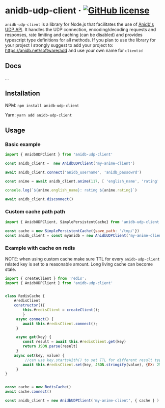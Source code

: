 # anidb-udp-client &middot; [![GitHub license](https://img.shields.io/badge/license-MIT-blue.svg)](https://github.com/tsukeero/anidb-udp-client/blob/main/LICENSE)

`anidb-udp-client` is a library for Node.js that facilitates the use of [Anidb's](https://anidb.net/) [UDP API](https://wiki.anidb.net/UDP_API_Definition). It handles the UDP connection, encoding/decoding requests and responses, rate limiting and caching (can be disabled) and provides typescript type definitions for all methods.
If you plan to use the library for your project I strongly suggest to add your project to: https://anidb.net/software/add and use  your own name for `clientid`

## Docs
...

## Installation

NPM: `npm install anidb-udp-client`

Yarn: `yarn add anidb-udp-client`

## Usage

### Basic example

```js
import { AnidbUDPClient } from 'anidb-udp-client'

const anidb_client =  new AnidbUDPClient('my-anime-client')

await anidb_client.connect('anidb_username', 'anidb_passowrd')

const anime = await anidb_client.anime(117, [ 'english_name', 'rating' ])

console.log(`${anime.english_name}: rating ${anime.rating}`)

await anidb_client.disconnect()

```
### Custom cache path path
```js
import { AnidbUDPClient, SimplePersistentCache} from 'anidb-udp-client'

const cache = new SimplePersistentCache({save_path: '/tmp/'})
const anidb_client = const myanidb = new AnidbUDPClient('my-anime-client', { cache } )
```


### Example with cache on redis
NOTE: when using custom cache make sure TTL for every `anidb-udp-client` related key is set to a reasonable amount. Long living cache can become stale.

```js
import { createClient } from 'redis';
import { AnidbUDPClient } from 'anidb-udp-client'


class RedisCache {
    #redisClient
    constructor(){
        this.#redisClient = createClient();
        }
     async connect() {
        await this.#redisClient.connect();
     }

     async get(key) {
        const result = await this.#redisClient.get(key)
        return JSON.parse(result)
     }
    async set(key, value) {
         //can use key.startsWith() to set TTL for different result types: 'ANIME:', 'FILE:', ...
        await this.#redisClient.set(key, JSON.stringify(value), {EX: 2592000 })
     }
}


const cache = new RedisCache()
await cache.connect()

const anidb_client = new AnidbUDPClient('my-anime-client', { cache } )
```